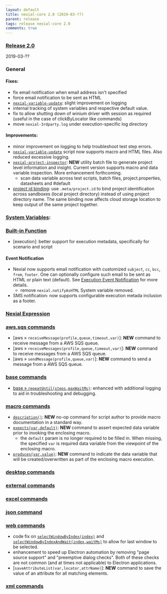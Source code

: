 ```yaml
---
layout: default
title: nexial-core 2.0 (2019-03-??)
parent: release
tags: release nexial-core 2.0
comments: true
---
```


### <a href="https://github.com/nexiality/nexial-core/releases/tag/nexial-core-2.0" class="external-link" target="_nexial_link">Release 2.0</a>
2019-03-??


### General
#### Fixes:
- fix email notification when email address isn't specified
- force email notification to be sent as HTML
- [`nexial-variable-update`](../userguide/BatchFiles.md#nexial-variable-updatecmd--nexial-variable-updatesh): slight 
  improvement on logging
- internal tracking of system variables and respective default value.
- fix to allow shutting down of winium driver with session as required (useful in the case of clickByLocator like commands)
- move `nexial-3rdparty.log` under execution-specific log directory

#### Improvements:
- minor improvement on logging to help troubleshoot test step errors.
- [`nexial-variable-update`](../userguide/BatchFiles.md#nexial-variable-updatecmd--nexial-variable-updatesh) script 
   now supports macro and HTML files. Also reduced excessive logging.
- [`nexial-project-inspector`](../userguide/BatchFiles.md#nexial-project-inspectorcmd--nexial-project-inspectorsh):
  **NEW** utility batch file to generate project level information and insight. Current version supports macro and 
  data variable inspection. More enhancement forthcoming.
  - scan data variable across test scripts, batch files, project.properties, datasheets and #default
- [project id binding](../userguide/UnderstandingProjectStructure#project.id): use `.meta/project.id` to bind project
  identification across sandboxes (local project directory) instead of using project directory name. The same
  binding now affects cloud storage location to keep output of the same project together.
 

### [System Variables](../systemvars/index):


### [Built-in Function](../functions)
- [execution]: better support for execution metadata, specifically for scenario and script

#### Event Notification
- Nexial now supports email notification with customized `subject`, `cc`, `bcc`, `from`, `footer`. One can optionally 
  configure such email to be sent as HTML or plain text (default). See 
  [Execution Event Notification](../userguide/EventNotification) for more details.
  - remove `nexial.notifyAsHTML` System variable removed.
- SMS notification: now supports configurable execution metada inclusion as a footer.


### [Nexial Expression](../expression)


### [aws.sqs commands](../commands/aws.sqs)
- [aws &raquo; `receiveMessage(profile,queue,timeout,var)`]: **NEW** command to receive message from a AWS SQS queue.
- [aws &raquo; `receiveMessages(profile,queue,timeout,var)`]: **NEW** command to receive messages from a AWS SQS queue.
- [aws &raquo; `sendMessage(profile,queue,var)`]: **NEW** command to send a message from a AWS SQS queue.


### [base commands](../commands/base)
- [base &raquo; `repeatUntil(steps,maxWaitMs)`](../commands/base/repeatUntil(steps,maxWaitMs)): enhanced with additional
  logging to aid in troubleshooting and debugging.


### [macro commands](../commands/macro)
- [`description()`](../commands/macro/description()): **NEW** no-op command for script author to provide macro 
  documentation in a standard way.
- [`expects(var,default)`](../commands/macro/expects(var,default)): **NEW** command to assert expected data variable 
  prior to invoking the enclosing macro.
  - the `default` param is no longer required to be filled in. When missing, the specified `var` is required data
    variable from the viewpoint of the enclosing macro.
- [`produces(var,value)`](../commands/macro/produces(var,value)): **NEW** command to indicate the data variable that 
  will be created/overwritten as part of the enclosing macro execution. 


### [desktop commands](../commands/desktop)


### [external commands](../commands/external)


### [excel commands](../commands/excel)


### [json command](../commands/json)


### [web commands](../commands/web)
- code fix on [`selectWindowByIndex(index)`](../commands/web/selectWindowByIndex(index)) and 
  [`selectWindowByIndexAndWait(index,waitMs)`](../commands/web/selectWindowByIndexAndWait(index,waitMs)) to allow for 
  last window to be selected.
- enhancement to speed up Electron automation by removing "page source support" and "preemptive dialog checks". Both
  of these checks are not common (and at times not applicable) to Electron applications.
- [`saveAttributeList(var,locator,attrName)`]: **NEW** command to save the value of an attribute for all matching elements.


### [xml commands](../commands/xml)

